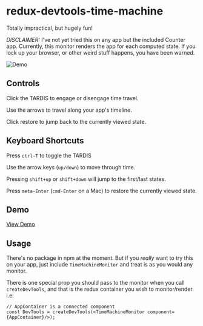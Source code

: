 # redux-devtools-time-machine

Totally impractical, but hugely fun!

*DISCLAIMER:* I've not yet tried this on any app but the included Counter app.
Currently, this monitor renders the app for each computed state.
If you lock up your browser, or other weird stuff happens, you have been warned.

![Demo](http://bspaulding.github.io/redux-devtools-time-machine/demo.gif)


## Controls

Click the TARDIS to engage or disengage time travel.

Use the arrows to travel along your app's timeline.

Click restore to jump back to the currently viewed state.

## Keyboard Shortcuts

Press `ctrl-T` to toggle the TARDIS

Use the arrow keys (`up/down`) to move through time.

Pressing `shift+up` or `shift+down` will jump to the first/last states.

Press `meta-Enter` (`cmd-Enter` on a Mac) to restore the currently viewed state.

## Demo

[View Demo](http://bspaulding.github.io/redux-devtools-time-machine/)

## Usage

There's no package in npm at the moment. But if you *really* want to try this on
your app, just include `TimeMachineMonitor` and treat is as you would any monitor.

There is one special prop you should pass to the monitor when you call `createDevTools`,
and that is the redux container you wish to monitor/render. i.e:

```
// AppContainer is a connected component
const DevTools = createDevTools(<TimeMachineMonitor component={AppContainer}/>);
```
